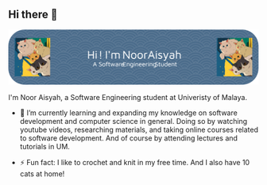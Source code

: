 ## Hi there 👋
![Header](./github-header-image-y.png)

I'm Noor Aisyah, a Software Engineering student at Univeristy of Malaya.

- 🌱 I’m currently learning and expanding my knowledge on software development and computer science in general. Doing so by watching youtube videos, researching materials, and taking online courses related to software development. And of course by attending lectures and tutorials in UM.

- ⚡ Fun fact: I like to crochet and knit in my free time. And I also have 10 cats at home!

<!--
**aisyah551/aisyah551** is a ✨ _special_ ✨ repository because its `README.md` (this file) appears on your GitHub profile.

Here are some ideas to get you started:

- 🔭 I’m currently working on ...
- 🌱 I’m currently learning ...
- 👯 I’m looking to collaborate on ...
- 🤔 I’m looking for help with ...
- 💬 Ask me about ...
- 📫 How to reach me: ...
- 😄 Pronouns: ...
- ⚡ Fun fact: ...
-->
